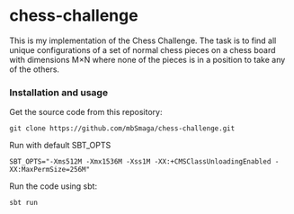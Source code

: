 # chess-challenge

This is my implementation of the Chess Challenge. The task is to find all unique configurations of a set of normal chess pieces on a chess board with dimensions M×N where none of the pieces is in a position to take any of the others.

### Installation and usage

Get the source code from this repository:
```
git clone https://github.com/mbSmaga/chess-challenge.git
```
Run with default SBT_OPTS
```
SBT_OPTS="-Xms512M -Xmx1536M -Xss1M -XX:+CMSClassUnloadingEnabled -XX:MaxPermSize=256M"
```
Run the code using sbt:
```
sbt run
```

